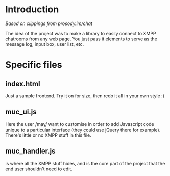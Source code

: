 # Introduction #
_Based on clippings from prosody.im/chat_

The idea of the project was to make a library to easily connect to XMPP chatrooms from any web page. You just pass it elements to serve as the message log, input box, user list, etc.


# Specific files #

## index.html ##
Just a sample frontend. Try it on for size, then redo it all in your own style :)

## muc\_ui.js ##
Here the user /may/ want to customise in order to add Javascript code unique to a particular interface (they could use jQuery there for example). There's little or no XMPP stuff in this file.

## muc\_handler.js ##
is where all the XMPP stuff hides, and is the core part of the project that the end user shouldn't need to edit.